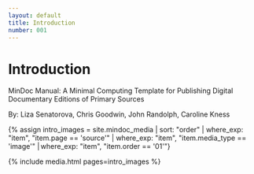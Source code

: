 ```yaml
---
layout: default
title: Introduction
number: 001
---
```


# Introduction

MinDoc Manual: A Minimal Computing Template for Publishing Digital Documentary Editions of Primary Sources

By: Liza Senatorova, Chris Goodwin, John Randolph, Caroline Kness

{% assign intro_images = site.mindoc_media | sort: "order" | where_exp: "item", "item.page == 'source'" | where_exp: "item", "item.media_type == 'image'" | where_exp: "item", "item.order == '01'"} 

{% include media.html pages=intro_images %} 
